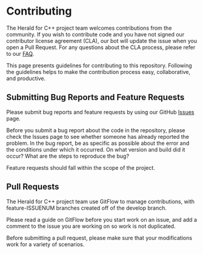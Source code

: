 # Contributing

The Herald for C++ project team welcomes contributions from the community. If you wish to contribute code and you have not signed our contributor license agreement (CLA), our bot will update the issue when you open a Pull Request. For any questions about the CLA process, please refer to our [FAQ](https://cla.vmware.com/faq).

This page presents guidelines for contributing to this repository. Following the guidelines helps to make the contribution process easy, collaborative, and productive. 

## Submitting Bug Reports and Feature Requests

Please submit bug reports and feature requests by using our GitHub [Issues](https://github.com/vmware/herald-for-cpp/issues) page.

Before you submit a bug report about the code in the repository, please check the Issues page to see whether someone has already reported the problem. In the bug report, be as specific as possible about the error and the conditions under which it occurred. On what version and build did it occur? What are the steps to reproduce the bug? 

Feature requests should fall within the scope of the project.

## Pull Requests

The Herald for C++ project team use GitFlow to manage contributions, with feature-ISSUENUM
branches created off of the develop branch.

Please read a guide on GitFlow before you start work on an issue, and add a comment
to the issue you are working on so work is not duplicated.

Before submitting a pull request, please make sure that your modifications work for a variety of scenarios.
